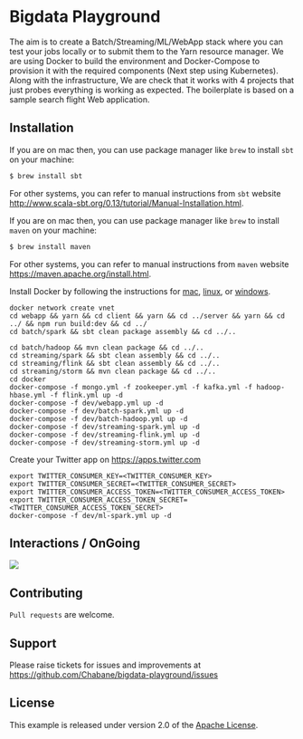 # Bigdata Playground

The aim is to create a Batch/Streaming/ML/WebApp stack where you can test your jobs locally or to submit them to the Yarn resource manager. We are using Docker to build the environment and Docker-Compose to provision it with the required components (Next step using Kubernetes). Along with the infrastructure, We are check that it works with 4 projects that just probes everything is working as expected. The boilerplate is based on a sample search flight Web application.

## Installation
If you are on mac then, you can use package manager like `brew` to install `sbt` on your machine:

```bash
$ brew install sbt
```

For other systems, you can refer to manual instructions from `sbt` website http://www.scala-sbt.org/0.13/tutorial/Manual-Installation.html. 

If you are on mac then, you can use package manager like `brew` to install `maven` on your machine:
```bash
$ brew install maven
```
For other systems, you can refer to manual instructions from `maven` website https://maven.apache.org/install.html. 

Install Docker by following the instructions for <a href='https://docs.docker.com/mac/step_one/'>mac</a>, <a href='https://docs.docker.com/linux/step_one/'>linux</a>, or <a href='https://docs.docker.com/windows/step_one/'>windows</a>.

```
docker network create vnet
cd webapp && yarn && cd client && yarn && cd ../server && yarn && cd ../ && npm run build:dev && cd ../
cd batch/spark && sbt clean package assembly && cd ../..

cd batch/hadoop && mvn clean package && cd ../..
cd streaming/spark && sbt clean assembly && cd ../..
cd streaming/flink && sbt clean assembly && cd ../..
cd streaming/storm && mvn clean package && cd ../..
cd docker
docker-compose -f mongo.yml -f zookeeper.yml -f kafka.yml -f hadoop-hbase.yml -f flink.yml up -d
docker-compose -f dev/webapp.yml up -d
docker-compose -f dev/batch-spark.yml up -d
docker-compose -f dev/batch-hadoop.yml up -d
docker-compose -f dev/streaming-spark.yml up -d
docker-compose -f dev/streaming-flink.yml up -d
docker-compose -f dev/streaming-storm.yml up -d
```
Create your Twitter app on https://apps.twitter.com
```
export TWITTER_CONSUMER_KEY=<TWITTER_CONSUMER_KEY>
export TWITTER_CONSUMER_SECRET=<TWITTER_CONSUMER_SECRET>
export TWITTER_CONSUMER_ACCESS_TOKEN=<TWITTER_CONSUMER_ACCESS_TOKEN>
export TWITTER_CONSUMER_ACCESS_TOKEN_SECRET=<TWITTER_CONSUMER_ACCESS_TOKEN_SECRET>
docker-compose -f dev/ml-spark.yml up -d
```

## Interactions / OnGoing
<img src='https://image.ibb.co/eOuL5H/search_flight_simple_v4.png'/>

## Contributing
`Pull requests` are welcome.

## Support
Please raise tickets for issues and improvements at https://github.com/Chabane/bigdata-playground/issues

## License
This example is released under version 2.0 of the [Apache License](LICENSE).


